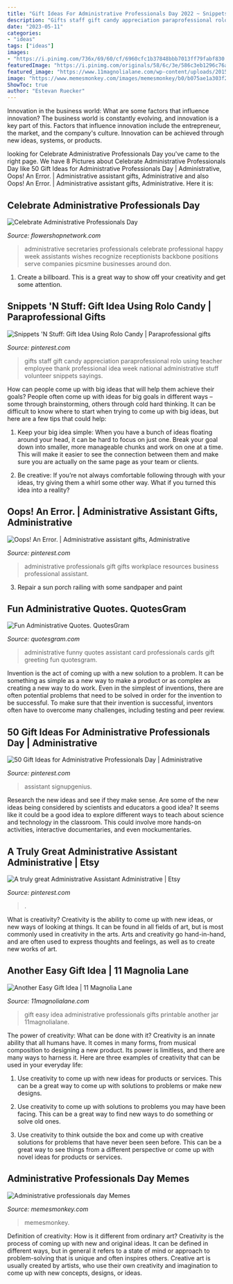 ```yaml
---
title: "Gift Ideas For Administrative Professionals Day 2022 ~ Snippets &#039;n Stuff: Gift Idea Using Rolo Candy"
description: "Gifts staff gift candy appreciation paraprofessional rolo using teacher employee thank professional idea week national administrative stuff volunteer snippets sayings"
date: "2023-05-11"
categories:
- "ideas"
tags: ["ideas"]
images:
- "https://i.pinimg.com/736x/69/60/cf/6960cfc1b37848bbb7013ff79fabf830.jpg"
featuredImage: "https://i.pinimg.com/originals/58/6c/3e/586c3eb1296c76afcb427d07fe03b485.jpg"
featured_image: "https://www.11magnolialane.com/wp-content/uploads/2015/04/printable.jpg"
image: "https://www.memesmonkey.com/images/memesmonkey/b0/b075ae1a303f2e31dcd8bc624d23cf67.jpeg"
ShowToc: true
author: "Estevan Ruecker"
---
```



Innovation in the business world: What are some factors that influence innovation?
The business world is constantly evolving, and innovation is a key part of this. Factors that influence innovation include the entrepreneur, the market, and the company's culture. Innovation can be achieved through new ideas, systems, or products.

	

		
looking for Celebrate Administrative Professionals Day you've came to the right page. We have 8 Pictures about Celebrate Administrative Professionals Day like 50 Gift Ideas for Administrative Professionals Day | Administrative, Oops! An Error. | Administrative assistant gifts, Administrative and also Oops! An Error. | Administrative assistant gifts, Administrative. Here it is:
		
    
## Celebrate Administrative Professionals Day

<img loading=lazy src="http://www.flowershopnetwork.com/blog/wp-content/uploads/2016/04/Celebrate.jpg" onerror="this.onerror=null;this.src='https://tse4.mm.bing.net/th?id=OIP.Vp9UL8tzbQneScwqI3nAPAHaEK&amp;pid=15.1';" alt="Celebrate Administrative Professionals Day">

_Source: flowershopnetwork.com_

>administrative secretaries professionals celebrate professional happy week assistants wishes recognize receptionists backbone positions serve companies picsmine businesses around don. 

	

1. Create a billboard. This is a great way to show off your creativity and get some attention.

    
## Snippets &#039;N Stuff: Gift Idea Using Rolo Candy | Paraprofessional Gifts

<img loading=lazy src="https://i.pinimg.com/originals/58/6c/3e/586c3eb1296c76afcb427d07fe03b485.jpg" onerror="this.onerror=null;this.src='https://tse3.mm.bing.net/th?id=OIP.z-Wv4K-NvErkGwgc2PokigHaGI&amp;pid=15.1';" alt="Snippets &#039;N Stuff: Gift Idea Using Rolo Candy | Paraprofessional gifts">

_Source: pinterest.com_

>gifts staff gift candy appreciation paraprofessional rolo using teacher employee thank professional idea week national administrative stuff volunteer snippets sayings. 

	

How can people come up with big ideas that will help them achieve their goals?
People often come up with ideas for big goals in different ways – some through brainstorming, others through cold hard thinking. It can be difficult to know where to start when trying to come up with big ideas, but here are a few tips that could help:
1. Keep your big idea simple: When you have a bunch of ideas floating around your head, it can be hard to focus on just one. Break your goal down into smaller, more manageable chunks and work on one at a time. This will make it easier to see the connection between them and make sure you are actually on the same page as your team or clients.

2. Be creative: If you’re not always comfortable following through with your ideas, try giving them a whirl some other way. What if you turned this idea into a reality?

    
## Oops! An Error. | Administrative Assistant Gifts, Administrative

<img loading=lazy src="https://i.pinimg.com/736x/8c/94/42/8c9442f5c139e99f5ca3af629ed7e16f.jpg" onerror="this.onerror=null;this.src='https://tse1.mm.bing.net/th?id=OIP.LyErsmPbic4ZkrDZ2_96-gHaLH&amp;pid=15.1';" alt="Oops! An Error. | Administrative assistant gifts, Administrative">

_Source: pinterest.com_

>administrative professionals gift gifts workplace resources business professional assistant. 

	

3. Repair a sun porch railing with some sandpaper and paint

    
## Fun Administrative Quotes. QuotesGram

<img loading=lazy src="https://cdn.quotesgram.com/img/36/70/283939335-127871_3d.jpg" onerror="this.onerror=null;this.src='https://tse4.mm.bing.net/th?id=OIP.FpQPTGCMRkI3w30eKzec2AHaFj&amp;pid=15.1';" alt="Fun Administrative Quotes. QuotesGram">

_Source: quotesgram.com_

>administrative funny quotes assistant card professionals cards gift greeting fun quotesgram. 

	

Invention is the act of coming up with a new solution to a problem. It can be something as simple as a new way to make a product or as complex as creating a new way to do work. Even in the simplest of inventions, there are often potential problems that need to be solved in order for the invention to be successful. To make sure that their invention is successful, inventors often have to overcome many challenges, including testing and peer review.

    
## 50 Gift Ideas For Administrative Professionals Day | Administrative

<img loading=lazy src="https://i.pinimg.com/originals/2f/21/2b/2f212bb263db89ce1992b0d9dbff7afa.jpg" onerror="this.onerror=null;this.src='https://tse4.mm.bing.net/th?id=OIP.Ax582eW5UOqZ63qDhbJY0QHaLH&amp;pid=15.1';" alt="50 Gift Ideas for Administrative Professionals Day | Administrative">

_Source: pinterest.com_

>assistant signupgenius. 

	

Research the new ideas and see if they make sense.
Are some of the new ideas being considered by scientists and educators a good idea? It seems like it could be a good idea to explore different ways to teach about science and technology in the classroom. This could involve more hands-on activities, interactive documentaries, and even mockumentaries.

    
## A Truly Great Administrative Assistant Administrative | Etsy

<img loading=lazy src="https://i.pinimg.com/736x/69/60/cf/6960cfc1b37848bbb7013ff79fabf830.jpg" onerror="this.onerror=null;this.src='https://tse2.mm.bing.net/th?id=OIP.DHm4pLWcxvF064wP1py7wQHaIC&amp;pid=15.1';" alt="A truly great Administrative Assistant Administrative | Etsy">

_Source: pinterest.com_

>. 

	

What is creativity?
Creativity is the ability to come up with new ideas, or new ways of looking at things. It can be found in all fields of art, but is most commonly used in creativity in the arts. Arts and creativity go hand-in-hand, and are often used to express thoughts and feelings, as well as to create new works of art.

    
## Another Easy Gift Idea | 11 Magnolia Lane

<img loading=lazy src="https://www.11magnolialane.com/wp-content/uploads/2015/04/printable.jpg" onerror="this.onerror=null;this.src='https://tse2.mm.bing.net/th?id=OIP.2omBbzjZCaF4tRTGUOS_MgHaKg&amp;pid=15.1';" alt="Another Easy Gift Idea | 11 Magnolia Lane">

_Source: 11magnolialane.com_

>gift easy idea administrative professionals gifts printable another jar 11magnolialane. 

	

The power of creativity: What can be done with it?
Creativity is an innate ability that all humans have. It comes in many forms, from musical composition to designing a new product. Its power is limitless, and there are many ways to harness it. Here are three examples of creativity that can be used in your everyday life:
1. Use creativity to come up with new ideas for products or services. This can be a great way to come up with solutions to problems or make new designs.

2. Use creativity to come up with solutions to problems you may have been facing. This can be a great way to find new ways to do something or solve old ones.

3. Use creativity to think outside the box and come up with creative solutions for problems that have never been seen before. This can be a great way to see things from a different perspective or come up with novel ideas for products or services.

    
## Administrative Professionals Day Memes

<img loading=lazy src="https://www.memesmonkey.com/images/memesmonkey/b0/b075ae1a303f2e31dcd8bc624d23cf67.jpeg" onerror="this.onerror=null;this.src='https://tse3.mm.bing.net/th?id=OIP.apW4AGcOj-yYifLYH70CVQAAAA&amp;pid=15.1';" alt="Administrative professionals day Memes">

_Source: memesmonkey.com_

>memesmonkey. 

	

Definition of creativity: How is it different from ordinary art?
Creativity is the process of coming up with new and original ideas. It can be defined in different ways, but in general it refers to a state of mind or approach to problem-solving that is unique and often inspires others. Creative art is usually created by artists, who use their own creativity and imagination to come up with new concepts, designs, or ideas.

